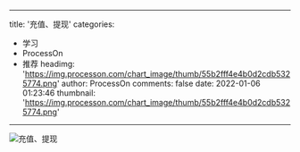 
---
title: '充值、提现'
categories: 
 - 学习
 - ProcessOn
 - 推荐
headimg: 'https://img.processon.com/chart_image/thumb/55b2fff4e4b0d2cdb5325774.png'
author: ProcessOn
comments: false
date: 2022-01-06 01:23:46
thumbnail: 'https://img.processon.com/chart_image/thumb/55b2fff4e4b0d2cdb5325774.png'
---

<div>   
<img class="thumb" alt="充值、提现" src="https://img.processon.com/chart_image/thumb/55b2fff4e4b0d2cdb5325774.png" referrerpolicy="no-referrer">
<p></p>  
</div>
            